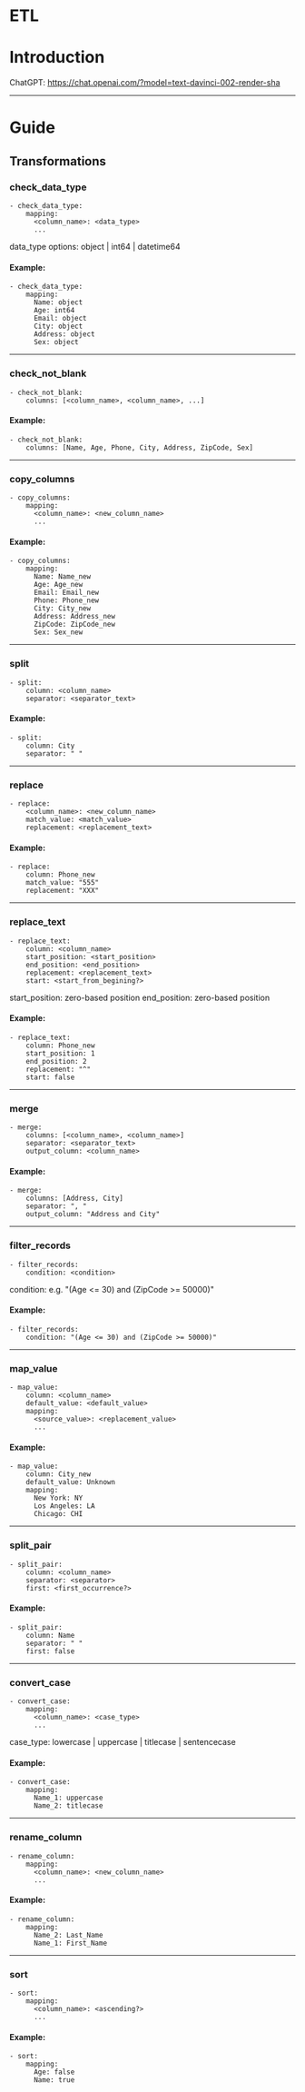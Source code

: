 # ETL


# Introduction
ChatGPT: https://chat.openai.com/?model=text-davinci-002-render-sha


---

# Guide
## Transformations
### check_data_type
```
- check_data_type:
    mapping:
      <column_name>: <data_type>
      ...
```

data_type options: object | int64 | datetime64
#### Example:
```
- check_data_type:
    mapping:
      Name: object
      Age: int64
      Email: object
      City: object
      Address: object
      Sex: object
```
---
### check_not_blank
```
- check_not_blank:
    columns: [<column_name>, <column_name>, ...]
```
#### Example:
```
- check_not_blank:
    columns: [Name, Age, Phone, City, Address, ZipCode, Sex]
```
---
### copy_columns
```
- copy_columns:
    mapping:
      <column_name>: <new_column_name>
      ...
```
#### Example:
```
- copy_columns:
    mapping:
      Name: Name_new
      Age: Age_new
      Email: Email_new
      Phone: Phone_new
      City: City_new
      Address: Address_new
      ZipCode: ZipCode_new
      Sex: Sex_new
```
---
### split
```
- split:
    column: <column_name>
    separator: <separator_text>
```
#### Example:
```
- split:
    column: City
    separator: " "
```
---
### replace
```
- replace:
    <column_name>: <new_column_name>
    match_value: <match_value>
    replacement: <replacement_text>
``` 
#### Example:
```
- replace:
    column: Phone_new
    match_value: "555"
    replacement: "XXX"

```
---
### replace_text
```
- replace_text:
    column: <column_name>
    start_position: <start_position>
    end_position: <end_position>
    replacement: <replacement_text>
    start: <start_from_begining?>
```
start_position: zero-based position
end_position: zero-based position

#### Example:
```
- replace_text:
    column: Phone_new
    start_position: 1
    end_position: 2
    replacement: "^"
    start: false

```
---
### merge
``` 
- merge:
    columns: [<column_name>, <column_name>]
    separator: <separator_text>
    output_column: <column_name>
```
#### Example:
```
- merge:
    columns: [Address, City]
    separator: ", "
    output_column: "Address and City"
```
---
### filter_records
```
- filter_records:
    condition: <condition>
```
condition: e.g. "(Age <= 30) and (ZipCode >= 50000)"

#### Example:
```
- filter_records:
    condition: "(Age <= 30) and (ZipCode >= 50000)"
```
---
### map_value
``` 
- map_value:
    column: <column_name>
    default_value: <default_value>
    mapping:
      <source_value>: <replacement_value>
      ...
```

#### Example:
```
- map_value:
    column: City_new
    default_value: Unknown
    mapping:
      New York: NY
      Los Angeles: LA
      Chicago: CHI
```
---
### split_pair
```
- split_pair:
    column: <column_name>
    separator: <separator>
    first: <first_occurrence?>
```
#### Example:
```
- split_pair:
    column: Name
    separator: " "
    first: false
```
---
### convert_case
``` 
- convert_case:
    mapping:
      <column_name>: <case_type>
      ...
```
case_type: lowercase | uppercase | titlecase | sentencecase
#### Example:
```
- convert_case:
    mapping:
      Name_1: uppercase
      Name_2: titlecase
```
---
### rename_column
```
- rename_column:
    mapping:
      <column_name>: <new_column_name>
      ...
```
#### Example:
```
- rename_column:
    mapping:
      Name_2: Last_Name
      Name_1: First_Name
```
---
### sort
```
- sort:
    mapping:
      <column_name>: <ascending?>
      ... 
```
#### Example:
```
- sort:
    mapping:
      Age: false
      Name: true
```
 

